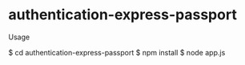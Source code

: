 # authentication-express-passport
Usage

$ cd authentication-express-passport
$ npm install
$ node app.js
